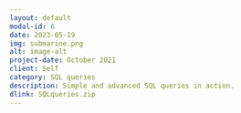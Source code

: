 ```yaml
---
layout: default
modal-id: 6
date: 2023-05-19
img: submarine.png
alt: image-alt
project-date: October 2021
client: Self
category: SQL queries
description: Simple and advanced SQL queries in action. 
dlink: SQLqueries.zip
---
```

